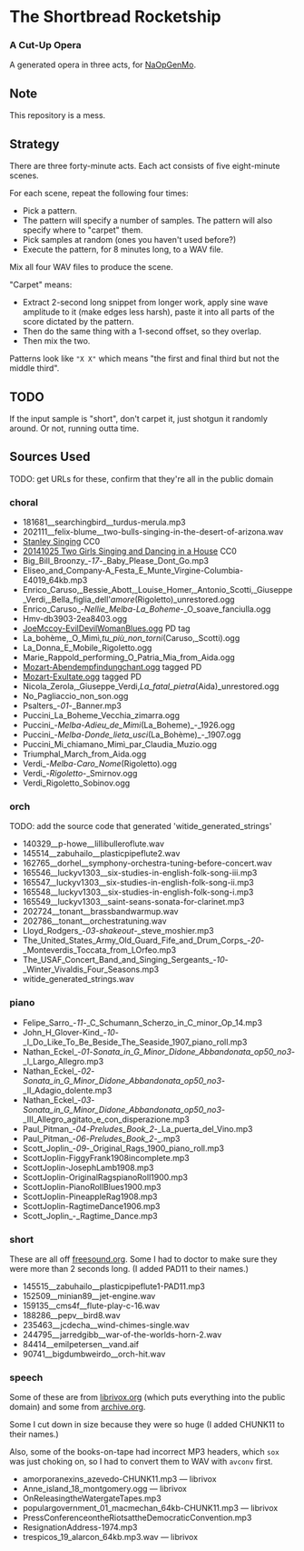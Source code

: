 The Shortbread Rocketship
=========================

### A Cut-Up Opera ###

A generated opera in three acts, for
[NaOpGenMo](https://github.com/cpressey/NaOpGenMo).

Note
----

This repository is a mess.

Strategy
--------

There are three forty-minute acts.  Each act consists of five eight-minute
scenes.

For each scene, repeat the following four times:

*   Pick a pattern.   
*   The pattern will specify a number of samples.  The pattern will
    also specify where to "carpet" them.
*   Pick samples at random (ones you haven't used before?)
*   Execute the pattern, for 8 minutes long, to a WAV file.

Mix all four WAV files to produce the scene.

"Carpet" means:

*   Extract 2-second long snippet from longer work, apply sine wave amplitude
    to it (make edges less harsh), paste it into all parts of the score dictated
    by the pattern.
*   Then do the same thing with a 1-second offset, so they overlap.
*   Then mix the two.

Patterns look like `"X X"` which means "the first and final third but not
the middle third".

TODO
----

If the input sample is "short", don't carpet it, just shotgun it randomly
around.  Or not, running outta time.

Sources Used
------------

TODO: get URLs for these, confirm that they're all in the public domain

### choral

*   181681__searchingbird__turdus-merula.mp3
*   202111__felix-blume__two-bulls-singing-in-the-desert-of-arizona.wav
*   [Stanley Singing](http://freesound.org/people/wjoojoo/sounds/206029/) CC0
*   [20141025 Two Girls Singing and Dancing in a House](http://freesound.org/people/kijjaz/sounds/252904/) CC0
*   Big_Bill_Broonzy_-_17_-_Baby_Please_Dont_Go.mp3
*   Eliseo_and_Company-A_Festa_E_Munte_Virgine-Columbia-E4019_64kb.mp3
*   Enrico_Caruso,_Bessie_Abott,_Louise_Homer,_Antonio_Scotti,_Giuseppe_Verdi,_Bella_figlia_dell'_amore_(Rigoletto)_unrestored.ogg
*   Enrico_Caruso_-_Nellie_Melba_-_La_Boheme_-_O_soave_fanciulla.ogg
*   Hmv-db3903-2ea8403.ogg
*   [JoeMccoy-EvilDevilWomanBlues.ogg](https://archive.org/details/KansasJoeMccoy-EvilDevilWomanBlues) PD tag
*   La_bohème,_O_Mimì,_tu_più_non_torni_(Caruso,_Scotti).ogg
*   La_Donna_E_Mobile_Rigoletto.ogg
*   Marie_Rappold_performing_O_Patria_Mia_from_Aida.ogg
*   [Mozart-Abendempfindungchant.ogg](https://archive.org/details/Abendempfindung) tagged PD
*   [Mozart-Exultate.ogg](https://archive.org/details/MozartExultate) tagged PD
*   Nicola_Zerola,_Giuseppe_Verdi,_La_fatal_pietra_(Aida)_unrestored.ogg
*   No_Pagliaccio_non_son.ogg
*   Psalters_-_01_-_Banner.mp3
*   Puccini_La_Boheme_Vecchia_zimarra.ogg
*   Puccini_-_Melba_-_Adieu_de_Mimi_(La_Boheme)_-_1926.ogg
*   Puccini_-_Melba_-_Donde_lieta_usci_(La_Bohème)_-_1907.ogg
*   Puccini_Mi_chiamano_Mimì_par_Claudia_Muzio.ogg
*   Triumphal_March_from_Aida.ogg
*   Verdi_-_Melba_-_Caro_Nome_(Rigoletto).ogg
*   Verdi_-_Rigoletto_-_Smirnov.ogg
*   Verdi_Rigoletto_Sobinov.ogg

### orch

TODO: add the source code that generated 'witide_generated_strings'

*   140329__p-howe__lillibulleroflute.wav
*   145514__zabuhailo__plasticpipeflute2.wav
*   162765__dorhel__symphony-orchestra-tuning-before-concert.wav
*   165546__luckyv1303__six-studies-in-english-folk-song-iii.mp3
*   165547__luckyv1303__six-studies-in-english-folk-song-ii.mp3
*   165548__luckyv1303__six-studies-in-english-folk-song-i.mp3
*   165549__luckyv1303__saint-seans-sonata-for-clarinet.mp3
*   202724__tonant__brassbandwarmup.wav
*   202786__tonant__orchestratuning.wav
*   Lloyd_Rodgers_-_03_-_shakeout_-_steve_moshier.mp3
*   The_United_States_Army_Old_Guard_Fife_and_Drum_Corps_-_20_-_Monteverdis_Toccata_from_LOrfeo.mp3
*   The_USAF_Concert_Band_and_Singing_Sergeants_-_10_-_Winter_Vivaldis_Four_Seasons.mp3
*   witide_generated_strings.wav

### piano

*   Felipe_Sarro_-_11_-_C_Schumann_Scherzo_in_C_minor_Op_14.mp3
*   John_H_Glover-Kind_-_10_-_I_Do_Like_To_Be_Beside_The_Seaside_1907_piano_roll.mp3
*   Nathan_Eckel_-_01_-_Sonata_in_G_Minor_Didone_Abbandonata_op50_no3_-_I_Largo_Allegro.mp3
*   Nathan_Eckel_-_02_-_Sonata_in_G_Minor_Didone_Abbandonata_op50_no3_-_II_Adagio_dolente.mp3
*   Nathan_Eckel_-_03_-_Sonata_in_G_Minor_Didone_Abbandonata_op50_no3_-_III_Allegro_agitato_e_con_disperazione.mp3
*   Paul_Pitman_-_04_-_Preludes_Book_2_-_La_puerta_del_Vino.mp3
*   Paul_Pitman_-_06_-_Preludes_Book_2_-_.mp3
*   Scott_Joplin_-_09_-_Original_Rags_1900_piano_roll.mp3
*   ScottJoplin-FiggyFrank1908incomplete.mp3
*   ScottJoplin-JosephLamb1908.mp3
*   ScottJoplin-OriginalRagspianoRoll1900.mp3
*   ScottJoplin-PianoRollBlues1900.mp3
*   ScottJoplin-PineappleRag1908.mp3
*   ScottJoplin-RagtimeDance1906.mp3
*   Scott_Joplin_-_Ragtime_Dance.mp3

### short

These are all off [freesound.org](http://freesound.org/).  Some I had to
doctor to make sure they were more than 2 seconds long.  (I added PAD11
to their names.)

*   145515__zabuhailo__plasticpipeflute1-PAD11.mp3
*   152509__minian89__jet-engine.wav
*   159135__cms4f__flute-play-c-16.wav
*   188286__pepv__bird8.wav
*   235463__jcdecha__wind-chimes-single.wav
*   244795__jarredgibb__war-of-the-worlds-horn-2.wav
*   84414__emilpetersen__vand.aif
*   90741__bigdumbweirdo__orch-hit.wav

### speech

Some of these are from [librivox.org](http://librivox.org) (which puts
everything into the public domain)
and some from [archive.org](http://archive.org).

Some I cut down in size because they were so huge (I added CHUNK11 to their
names.)

Also, some of the books-on-tape had incorrect MP3 headers, which `sox`
was just choking on, so I had to convert them to WAV with `avconv` first.

*   amorporanexins_azevedo-CHUNK11.mp3 — librivox
*   Anne_island_18_montgomery.ogg — librivox
*   OnReleasingtheWatergateTapes.mp3
*   populargovernment_01_macmechan_64kb-CHUNK11.mp3 — librivox
*   PressConferenceontheRiotsattheDemocraticConvention.mp3
*   ResignationAddress-1974.mp3
*   trespicos_19_alarcon_64kb.mp3.wav — librivox
